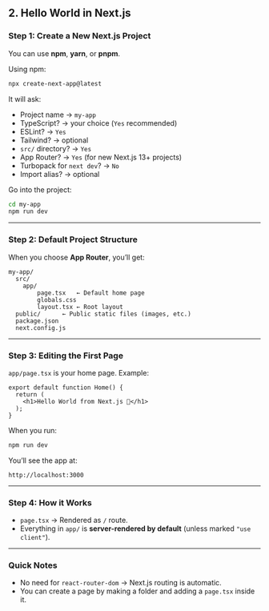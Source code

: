 ## **2. Hello World in Next.js**

### **Step 1: Create a New Next.js Project**

You can use **npm**, **yarn**, or **pnpm**.

Using npm:

```bash
npx create-next-app@latest
```

It will ask:

* Project name → `my-app`
* TypeScript? → your choice (`Yes` recommended)
* ESLint? → `Yes`
* Tailwind? → optional
* `src/` directory? → `Yes`
* App Router? → `Yes` (for new Next.js 13+ projects)
* Turbopack for `next dev`? → `No`
* Import alias? → optional

Go into the project:

```bash
cd my-app
npm run dev
```

---

### **Step 2: Default Project Structure**

When you choose **App Router**, you’ll get:

```
my-app/
  src/
    app/
        page.tsx   ← Default home page
        globals.css
        layout.tsx ← Root layout
  public/      ← Public static files (images, etc.)
  package.json
  next.config.js
```

---

### **Step 3: Editing the First Page**

`app/page.tsx` is your home page.
Example:

```tsx
export default function Home() {
  return (
    <h1>Hello World from Next.js 🚀</h1>
  );
}
```

When you run:

```bash
npm run dev
```

You’ll see the app at:

```
http://localhost:3000
```

---

### **Step 4: How it Works**

* `page.tsx` → Rendered as `/` route.
* Everything in `app/` is **server-rendered by default** (unless marked `"use client"`).

---

### **Quick Notes**

* No need for `react-router-dom` → Next.js routing is automatic.
* You can create a page by making a folder and adding a `page.tsx` inside it.